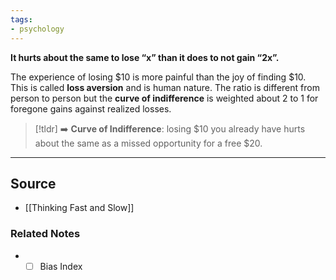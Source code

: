 ```yaml
---
tags:
- psychology
---
```

**It hurts about the same to lose “x” than it does to not gain “2x”.**

The experience of losing $10 is more painful than the joy of finding $10. This is called **loss aversion** and is human nature. The ratio is different from person to person but the **curve of indifference** is weighted about 2 to 1 for foregone gains against realized losses.

> [!tldr] ➡️ **Curve of Indifference**: losing $10 you already have hurts about the same as a missed opportunity for a free $20.

---

## Source
- [[Thinking Fast and Slow]]

### Related Notes
- - [ ]  Bias Index